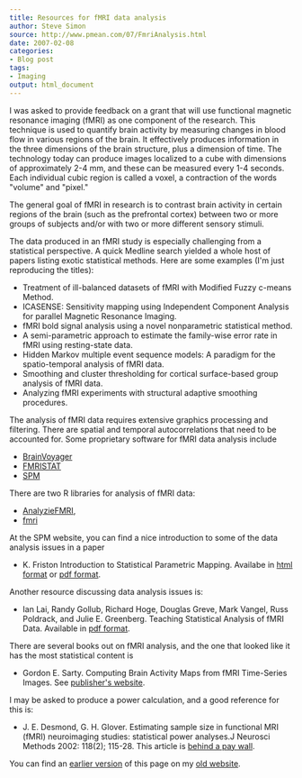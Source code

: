 ```yaml
---
title: Resources for fMRI data analysis
author: Steve Simon
source: http://www.pmean.com/07/FmriAnalysis.html
date: 2007-02-08
categories:
- Blog post
tags:
- Imaging 
output: html_document
---
```


I was asked to provide feedback on a grant that will use functional magnetic resonance imaging (fMRI) as one component of the research. This technique is used to quantify brain activity by measuring changes in blood flow in various regions of the brain. It effectively produces information in the three dimensions of the brain structure, plus a dimension of time. The technology today can produce images localized to a cube with dimensions of approximately 2-4 mm, and these can be measured every 1-4 seconds. Each individual cubic region is called a voxel, a contraction of the words "volume" and "pixel."

The general goal of fMRI in research is to contrast brain activity in certain regions of the brain (such as the prefrontal cortex) between two or more groups of subjects and/or with two or more different sensory stimuli.

The data produced in an fMRI study is especially challenging from a statistical perspective. A quick Medline search yielded a whole host of papers listing exotic statistical methods. Here are some examples (I'm just reproducing the titles):

+ Treatment of ill-balanced datasets of fMRI with Modified Fuzzy c-means Method.
+ ICASENSE: Sensitivity mapping using Independent Component Analysis for parallel Magnetic Resonance Imaging.
+ fMRI bold signal analysis using a novel nonparametric statistical method.
+ A semi-parametric approach to estimate the family-wise error rate in fMRI using resting-state data.
+ Hidden Markov multiple event sequence models: A paradigm for the spatio-temporal analysis of fMRI data.
+ Smoothing and cluster thresholding for cortical surface-based group analysis of fMRI data.
+ Analyzing fMRI experiments with structural adaptive smoothing procedures.

The analysis of fMRI data requires extensive graphics processing and filtering. There are spatial and temporal autocorrelations that need to be accounted for. Some proprietary software for fMRI data analysis include

+ [BrainVoyager][bra1]
+ [FMRISTAT][fmr1]
+ [SPM][spm1]

There are two R libraries for analysis of fMRI data:

+ [AnalyzieFMRI][mic1],
+ [fmri][tab1]

At the SPM website, you can find a nice introduction to some of the data analysis issues in a paper 

+ K. Friston Introduction to Statistical Parametric Mapping. Availabe in [html format][fri1] or [pdf format][fri2].

Another resource discussing data analysis issues is:

+ Ian Lai, Randy Gollub, Richard Hoge, Douglas Greve, Mark Vangel, Russ Poldrack, and Julie E. Greenberg. Teaching Statistical Analysis of fMRI Data. Available in [pdf format][lai1].

There are several books out on fMRI analysis, and the one that looked like it has the most statistical content is

+ Gordon E. Sarty. Computing Brain Activity Maps from fMRI Time-Series Images. See [publisher's website][sar1].

I may be asked to produce a power calculation, and a good reference for this is:

+ J. E. Desmond, G. H. Glover. Estimating sample size in functional MRI (fMRI) neuroimaging studies: statistical power analyses.J Neurosci Methods 2002: 118(2); 115-28. This article is [behind a pay wall][des1].

[bra1]: http://www.brainvoyager.com/BrainVoyager.htm
[des1]: https://www.sciencedirect.com/science/article/abs/pii/S0165027002001218
[fmr1]: http://www.math.mcgill.ca/keith/fmristat/
[fri1]: https://www.fil.ion.ucl.ac.uk/spm/doc/intro/
[fri2]: https://www.fil.ion.ucl.ac.uk/spm/doc/intro/intro.pdf
[lai1]: https://peer.asee.org/teaching-statistical-analysis-of-fmri-data.pdf
[mic1]: https://cran.r-project.org/package=AnalyzeFMRI
[sar1]: https://www.cambridge.org/core/books/computing-brain-activity-maps-from-fmri-timeseries-images/82708BFB80619475D4B2BE1912F5F13B
[spm1]: http://www.fil.ion.ucl.ac.uk/spm/
[tab1]: https://cran.r-project.org/package=fmri

You can find an [earlier version][sim1] of this page on my [old website][sim2].

[sim1]: http://www.pmean.com/07/FmriAnalysis.html
[sim2]: http://www.pmean.com